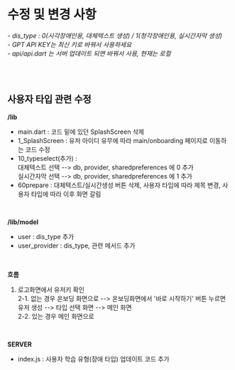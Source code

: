 # 수정 및 변경 사항
*- dis_type : 0(시각장애인용, 대체텍스트 생성) / 1(청각장애인용, 실시간자막 생성)*<br>
*- GPT API KEY는 최신 키로 바꿔서 사용하세요*<br>
*- api/api.dart 는 서버 업데이트 되면 바꿔서 사용, 현재는 로컬*<br>


<br><br>

## 사용자 타입 관련 수정
**/lib**<br>
- main.dart : 코드 밑에 있던 SplashScreen 삭제
- 1_SplashScreen : 유저 아이디 유무에 따라 main/onboarding 페이지로 이동하는 코드 수정
- 10_typeselect(추가) :<br>
    대체텍스트 선택 --> db, provider, sharedpreferences 에 0 추가<br>
    실시간자막 선택 --> db, provider, sharedpreferences 에 1 추가<br>
- 60prepare : 대체텍스트/실시간생성 버튼 삭제, 사용자 타입에 따라 제목 변경, 사용자 타입에 따라 이후 화면 갈림
<br>

**/lib/model**<br>
- user : dis_type 추가
- user_provider : dis_type, 관련 메서드 추가
<br>

**흐름**
1. 로고화면에서 유저키 확인<br>
2-1. 없는 경우 온보딩 화면으로 --> 온보딩화면에서 '바로 시작하기' 버튼 누르면 유저 생성 --> 타입 선택 화면 --> 메인 화면<br>
2-2. 있는 경우 메인 화면으로
<br>


**SERVER**
- index.js : 사용자 학습 유형(장애 타입) 업데이트 코드 추가
<br>
<br>

